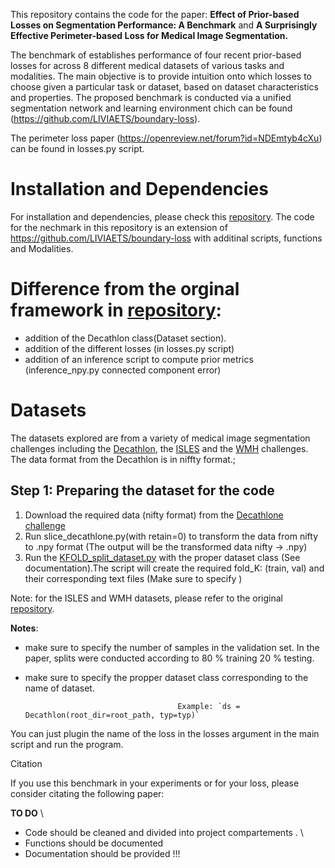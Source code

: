 This repository contains the code for the paper: **Effect of Prior-based Losses on Segmentation Performance: A Benchmark** and **A Surprisingly Effective Perimeter-based Loss for Medical Image Segmentation.**


The benchmark of establishes performance of four recent prior-based losses for across 8 different medical datasets of various tasks and modalities. The main objective is to provide intuition onto which losses to choose given a particular task or dataset, based on dataset characteristics and properties. The proposed benchmark is conducted via a unified segmentation network and learning environment chich can be found (https://github.com/LIVIAETS/boundary-loss). 
 
The perimeter loss paper (https://openreview.net/forum?id=NDEmtyb4cXu) can be found in losses.py script. 
 
# Installation and Dependencies

For installation and dependencies, please check this [repository](https://github.com/LIVIAETS/boundary-loss). The code for the nechmark in this repository is an extension of https://github.com/LIVIAETS/boundary-loss with additinal scripts, functions and Modalities.

# Difference from the orginal framework in [repository](https://github.com/LIVIAETS/boundary-loss):
- addition of the Decathlon class(Dataset section). 
- addition of the different losses (in losses.py script) 
- addition of an inference script to compute prior metrics (inference_npy.py connected component error) 


# Datasets 

The datasets explored are from a variety of medical image segmentation challenges including the [Decathlon](http://medicaldecathlon.com), the  [ISLES](http://www.isles-challenge.org) and the [WMH](https://wmh.isi.uu.nl) challenges. The data format from the Decathlon is in niffty format.; 

## Step 1: Preparing the dataset for the code

1. Download the required data (nifty format) from the [Decathlone challenge](http://medicaldecathlon.com)
2. Run slice_decathlone.py(with retain=0) to transform the data from nifty to .npy format (The output will be the transformed data nifty -> .npy)
3. Run the [KFOLD_split_dataset.py](https://github.com/rosanajurdi/DataSET_module) with the proper dataset class (See documentation).The script will create the required fold_K: (train, val) and their corresponding text files (Make sure to specify ) 

Note: for the ISLES and WMH datasets, please refer to the original [repository](https://github.com/LIVIAETS/boundary-loss).

**Notes**:
- make sure to specify the number of samples in the validation set. In the paper,  splits were conducted according to 80 % training 20 % testing. 
- make sure to specify the propper dataset class corresponding to the name of dataset.

                                        Example: `ds = Decathlon(root_dir=root_path, typ=typ)` 



You can just plugin the name of the loss in the losses argument in the main script and run the program. 

Citation

If you use this benchmark in your experiments or for your loss, please consider citating the following paper:




**TO DO** \\
- Code should be cleaned and divided into project compartements . \\
- Functions should be documented
- Documentation should be provided !!! 
